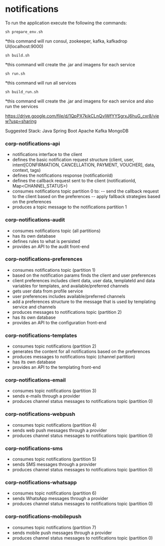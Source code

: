 # notifications

To run the application execute the following the commands:
```
sh prepare_env.sh
```
*this command will run consul, zookeeper, kafka, kafkadrop UI(localhost:9000)

```
sh build.sh
```
*this command will create the .jar and imagens for each service

```
sh run.sh
```
*this command will run all services

```
sh build_run.sh
```
*this command will create the .jar and imagens for each service and also run the services

https://drive.google.com/file/d/1QpPX7kikCLnQvIWfYYSgrxJ6huG_cxr8/view?usp=sharing

Suggested Stack:
Java Spring Boot
Apache Kafka
MongoDB

### corp-notifications-api
- notifications interface to the client
- defines the basic notification request structure (client, user, intent[CONFIRMATION, CANCELLATION, PAYMENT, VOUCHER], data, context, tags)
- defines the notifications response (notificationId)
- defines the callback request sent to the client (notificationId, Map<CHANNEL,STATUS>)
- consumes notifications topic partition 0 to:
 -- send the callback request to the client  based on the preferences
 -- apply fallback strategies based on the preferences
- produces a topic message to the notifications partition 1

### corp-notifications-audit
- consumes notifications topic (all partitions)
- has its own database
- defines rules to what is persisted
- provides an API to the audit front-end

### corp-notifications-preferences
- consumes notifications topic (partition 1)
- based on the notification params finds the client and user preferences
- client preferences includes client data, user data, templateId and data variables for templates, and available/preferred channels
- gets user data from profile service
- user preferences includes available/preferred channels
- add a preferences structure to the message that is used by templating service and channels
- produces messages to notifications topic (partition 2)
- has its own database
- provides an API to the configuration front-end

### corp-notifications-templates
- consumes topic notifications (partition 2)
- generates the content for all notifications based on the preferences
- produces messages to notifications topic (channel partition)
- has its own database
- provides an API to the templating front-end

### corp-notifications-email
- consumes topic notifications (partition 3)
- sends e-mails through a provider
- produces channel status messages to notifications topic (partition 0)

### corp-notifications-webpush
- consumes topic notifications (partition 4)
- sends web push messages through a provider
- produces channel status messages to notifications topic (partition 0)

### corp-notifications-sms
- consumes topic notifications (partition 5)
- sends SMS messages through a provider
- produces channel status messages to notifications topic (partition 0)

### corp-notifications-whatsapp
- consumes topic notifications (partition 6)
- sends WhatsApp messages through a provider
- produces channel status messages to notifications topic (partition 0)

### corp-notifications-mobilepush
- consumes topic notifications (partition 7)
- sends mobile push messages through a provider
- produces channel status messages to notifications topic (partition 0)

